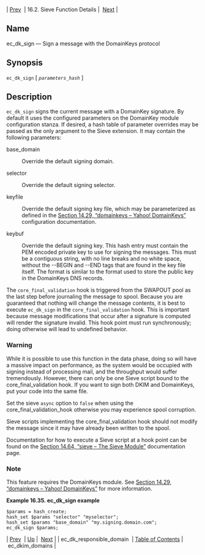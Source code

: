 | [Prev](sieve.ref.ec_dk_responsible_domain)  | 16.2. Sieve Function Details |  [Next](sieve.ref.ec_dkim_domains.php) |

<a name="sieve.ref.ec_dk_sign"></a>
## Name

ec_dk_sign — Sign a message with the DomainKeys protocol

## Synopsis

`ec_dk_sign` [ *`parameters_hash`* ]

<a name="idp29365168"></a>
## Description

`ec_dk_sign` signs the current message with a DomainKey signature. By default it uses the configured parameters on the DomainKey module configuration stanza. If desired, a hash table of parameter overrides may be passed as the only argument to the Sieve extension. It may contain the following parameters:

<dl class="variablelist">

<dt>base_domain</dt>

<dd>

Override the default signing domain.

</dd>

<dt>selector</dt>

<dd>

Override the default signing selector.

</dd>

<dt>keyfile</dt>

<dd>

Override the default signing key file, which may be parameterized as defined in the [Section 14.29, “domainkeys – Yahoo! DomainKeys”](modules.domainkeys "14.29. domainkeys – Yahoo! DomainKeys") configuration documentation.

</dd>

<dt>keybuf</dt>

<dd>

Override the default signing key. This hash entry must contain the PEM encoded private key to use for signing the messages. This must be a contiguous string, with no line breaks and no white space, without the --BEGIN and --END tags that are found in the key file itself. The format is similar to the format used to store the public key in the DomainKeys DNS records.

</dd>

</dl>

The `core_final_validation` hook is triggered from the SWAPOUT pool as the last step before journaling the message to spool. Because you are guaranteed that nothing will change the message contents, it is best to execute `ec_dk_sign` in the `core_final_validation` hook. This is important because message modifications that occur after a signature is computed will render the signature invalid. This hook point must run synchronously; doing otherwise will lead to undefined behavior.

### Warning

While it is possible to use this function in the data phase, doing so will have a massive impact on performance, as the system would be occupied with signing instead of processing mail, and the throughput would suffer tremendously. However, there can only be one Sieve script bound to the core_final_validation hook. If you want to sign both DKIM and DomainKeys, put your code into the same file.

Set the sieve `async` option to `false` when using the core_final_validation_hook otherwise you may experience spool corruption.

Sieve scripts implementing the core_final_validation hook should not modify the message since it may have already been written to the spool.

Documentation for how to execute a Sieve script at a hook point can be found on the [Section 14.64, “sieve – The Sieve Module”](modules.sieve "14.64. sieve – The Sieve Module") documentation page.

### Note

This feature requires the DomainKeys module. See [Section 14.29, “domainkeys – Yahoo! DomainKeys”](modules.domainkeys "14.29. domainkeys – Yahoo! DomainKeys") for more information.

<a name="example.ec_dk_sign"></a>

**Example 16.35. ec_dk_sign example**

```
$params = hash_create;
hash_set $params "selector" "myselector";
hash_set $params "base_domain" "my.signing.domain.com";
ec_dk_sign $params;
```

| [Prev](sieve.ref.ec_dk_responsible_domain)  | [Up](sieve.ref.files.php) |  [Next](sieve.ref.ec_dkim_domains.php) |
| ec_dk_responsible_domain  | [Table of Contents](index) |  ec_dkim_domains |
